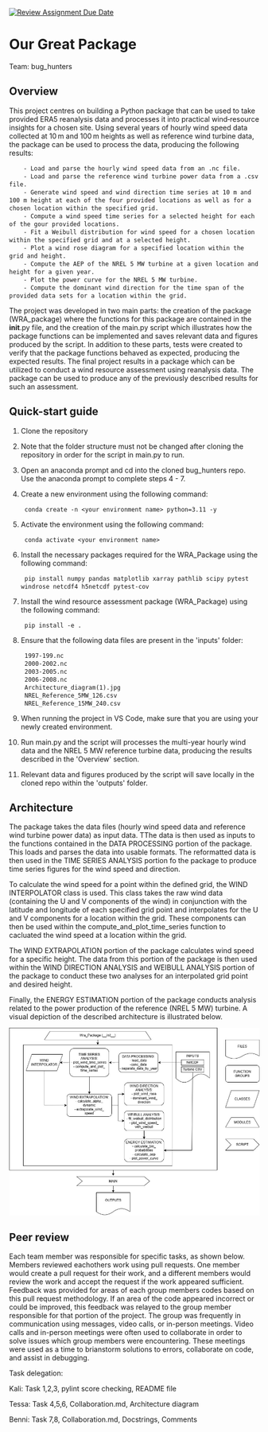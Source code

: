 [![Review Assignment Due Date](https://classroom.github.com/assets/deadline-readme-button-22041afd0340ce965d47ae6ef1cefeee28c7c493a6346c4f15d667ab976d596c.svg)](https://classroom.github.com/a/zjSXGKeR)
# Our Great Package

Team: bug_hunters

## Overview

This project centres on building a Python package that can be used to take provided ERA5 reanalysis data and processes it into practical wind‑resource insights for a chosen site. Using several years of hourly wind speed data collected at 10 m and 100 m heights as well as reference wind turbine data, the package can be used to process the data, producing the following results:

        - Load and parse the hourly wind speed data from an .nc file.
        - Load and parse the reference wind turbine power data from a .csv file.
        - Generate wind speed and wind direction time series at 10 m and 100 m height at each of the four provided locations as well as for a chosen location within the specified grid. 
        - Compute a wind speed time series for a selected height for each of the gour provided locations. 
        - Fit a Weibull distribution for wind speed for a chosen location within the specified grid and at a selected height. 
        - Plot a wind rose diagram for a specified location within the grid and height.
        - Compute the AEP of the NREL 5 MW turbine at a given location and height for a given year. 
        - Plot the power curve for the NREL 5 MW turbine. 
        - Compute the dominant wind direction for the time span of the provided data sets for a location within the grid. 

The project was developed in two main parts: the creation of the package (WRA_package) where the functions for this package are contained in the __init__.py file, and the creation of the main.py script which illustrates how the package functions can be implemented and saves relevant data and figures produced by the script. In addition to these parts, tests were created to verify that the package functions behaved as expected, producing the expected results. The final project results in a package which can be utilized to conduct a wind resource assessment using reanalysis data. The package can be used to produce any of the previously described results for such an assessment. 


## Quick-start guide

1. Clone the repository
2. Note that the folder structure must not be changed after cloning the repository in order for the script in main.py to run.
3. Open an anaconda prompt and cd into the cloned bug_hunters repo. Use the anaconda prompt to complete steps 4 - 7. 
4. Create a new environment using the following command: 

        conda create -n <your environment name> python=3.11 -y 

5. Activate the environment using the following command: 

        conda activate <your environment name> 

6. Install the necessary packages required for the WRA_Package using the following command: 

        pip install numpy pandas matplotlib xarray pathlib scipy pytest windrose netcdf4 h5netcdf pytest-cov

7. Install the wind resource assessment package (WRA_Package) using the following command: 

        pip install -e .

8. Ensure that the following data files are present in the 'inputs' folder: 

        1997-199.nc 
        2000-2002.nc
        2003-2005.nc
        2006-2008.nc 
        Architecture_diagram(1).jpg
        NREL_Reference_5MW_126.csv
        NREL_Reference_15MW_240.csv

9. When running the project in VS Code, make sure that you are using your newly created environment.

10. Run main.py and the script will processes the multi-year hourly wind data and the NREL 5 MW reference turbine data, producing the results described in the 'Overview' section.

11. Relevant data and figures produced by the script will save locally in the cloned repo within the 'outputs' folder. 


## Architecture

The package takes the data files (hourly wind speed data and reference wind turbine power data) as input data. TThe data is then used as inputs to the functions contained in the DATA PROCESSING portion of the package. This loads and parses the data into usable formats. The reformatted data is then used in the TIME SERIES ANALYSIS portion fo the package to produce time series figures for the wind speed and direction. 

To calculate the wind speed for a point within the defined grid, the WIND INTERPOLATOR class is used. This class takes the raw wind data (containing the U and V components of the wind) in conjunction with the latitude and longitude of each specified grid point and interpolates for the U and V components for a location within the grid. These components can then be used within the compute_and_plot_time_series function to cacluated the wind speed at a location within the grid. 

The WIND EXTRAPOLATION portion of the package calculates wind speed for a specific height. The data from this portion of the package is then used within the WIND DIRECTION ANALYSIS and WEIBULL ANALYSIS portion of the package to conduct these two analyses for an interpolated grid point and desired height. 

Finally, the ENERGY ESTIMATION portion of the package conducts analysis related to the power production of the reference (NREL 5 MW) turbine. A visual depiction of the described architecture is illustrated below. 


![alt text](<inputs/Architecture_diagram (1).jpg>)
   
## Peer review

Each team member was responsible for specific tasks, as shown below. Members reviewed eachothers work using pull requests. One member would create a pull request for their work, and a different members would review the work and accept the request if the work appeared sufficient. Feedback was provided for areas of each group members codes based on this pull request methodology. If an area of the code appeared incorrect or could be improved, this feedback was relayed to the group member responsible for that portion of the project. The group was frequently in communication using messages, video calls, or in-person meetings. Video calls and in-person meetings were often used to collaborate in order to solve issues which group members were encountering. These meetings were used as a time to brianstorm solutions to errors, collaborate on code, and assist in debugging. 

Task delegation:

Kali: Task 1,2,3, pylint score checking, README file

Tessa: Task 4,5,6, Collaboration.md, Architecture diagram

Benni: Task 7,8, Collaboration.md, Docstrings, Comments
